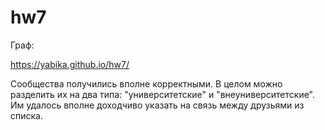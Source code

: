 # hw7


Граф:


https://yabika.github.io/hw7/


Сообщества получились вполне корректными. В целом можно разделить их на два типа: "университетские" и "внеуниверситетские". Им удалось вполне доходчиво указать на связь между друзьями из списка.
